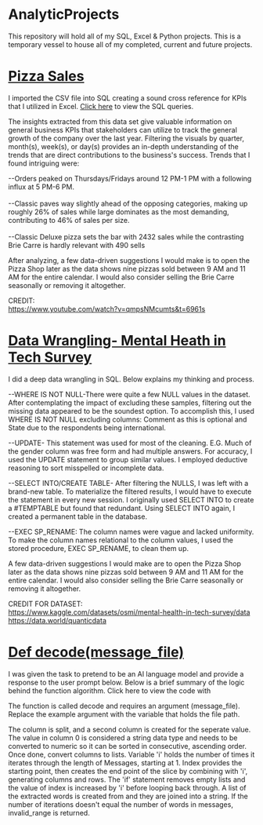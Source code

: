 # AnalyticProjects
This repository will hold all of my SQL, Excel &amp; Python projects. This is a temporary vessel to house all of my completed, current and future projects.

# [Pizza Sales](https://github.com/AntujuanetteAnalytics/AnalyticProjects/blob/main/Pizza_Sales_Sql_Data_Final%20Project.xlsx)
I imported the CSV file into SQL creating a sound cross reference for KPIs that I utilized in Excel. 
[Click here](https://github.com/AntujuanetteAnalytics/AnalyticProjects/commit/482e69d146c1a1098964aa293af66acd63f0bfff) to view the SQL queries. 

The insights extracted from this data set give valuable information on general business KPIs that stakeholders can utilize to track the general growth of the company over the last year. Filtering the visuals by quarter, month(s), week(s), or day(s) provides an in-depth understanding of the trends that are direct contributions to the business's success. Trends that I found intriguing were:

--Orders peaked on Thursdays/Fridays around 12 PM-1 PM with a following influx at 5 PM-6 PM.<br />  
--Classic paves way slightly ahead of the opposing categories, making up roughly 26% of sales while large dominates as the most demanding, contributing to 46% of sales per size.<br />  
--Classic Deluxe pizza sets the bar with 2432 sales while the contrasting Brie Carre is hardly relevant with 490 sells<br />  

After analyzing, a few data-driven suggestions I would make is to open the Pizza Shop later as the data shows nine pizzas sold between 9 AM and 11 AM for the entire calendar. I would also consider selling the Brie Carre seasonally or removing it altogether.<br /> 

CREDIT:<br /> 
https://www.youtube.com/watch?v=qmpsNMcumts&t=6961s

# [Data Wrangling- Mental Heath in Tech Survey](https://github.com/AntujuanetteAnalytics/AnalyticProjects/blob/main/Mental%20Health%20Tech%20Survey_Data%20Wrangling-SQL.pdf)

I did a deep data wrangling in SQL. Below explains my thinking and process.<br />  

--WHERE IS NOT NULL-There were quite a few NULL values in the dataset. After contemplating the impact of excluding these samples, filtering out the missing data appeared to be the soundest option. To accomplish this, I used WHERE IS NOT NULL excluding columns: Comment as this is optional and State due to the respondents being international.<br />  

--UPDATE- This statement was used for most of the cleaning. E.G. Much of the gender column was free form and had multiple answers. For accuracy, I used the UPDATE statement to group similar values. I employed deductive reasoning to sort misspelled or incomplete data.<br />  

--SELECT INTO/CREATE TABLE- After filtering the NULLS, I was left with a brand-new table. To materialize the filtered results, I would have to execute the statement in every new session. I originally used SELECT INTO to create a #TEMPTABLE but found that redundant. Using SELECT INTO again, I created a permanent table in the database.<br />  

--EXEC SP_RENAME: The column names were vague and lacked uniformity. To make the column names relational to the column values, I used the stored procedure, EXEC SP_RENAME, to clean them up.<br />  

A few data-driven suggestions I would make are to open the Pizza Shop later as the data shows nine pizzas sold between 9 AM and 11 AM for the entire calendar. I would also consider selling the Brie Carre seasonally or removing it altogether.

CREDIT FOR DATASET:<br /> 
https://www.kaggle.com/datasets/osmi/mental-health-in-tech-survey/data<br /> 
https://data.world/quanticdata

# [Def decode(message_file)](https://github.com/AntujuanetteAnalytics/AnalyticProjects/blob/main/def%20decode.pyhttps://github.com/AntujuanetteAnalytics/AnalyticProjects/blob/main/Def%20decode%20message)
I was given the task to pretend to be an AI language model and provide a response to the user prompt below. Below is a brief summary of the logic behind the function algorithm. Click here to view the code with

The function is called decode and requires an argument (message_file). Replace the example argument with the variable that holds the file path. 

The column is split, and a second column is created for the seperate value. The value in column 0 is considered a string data type and needs to be converted to numeric so it can be sorted in consecutive, ascending order. Once done, convert columns to lists.  Variable 'i' holds the number of times it iterates through the length of Messages, starting at 1. Index provides the starting point, then creates the end point of the slice by combining with 'i', generating columns and rows. The 'if' statement removes empty lists and the value of index is increased by 'i' before looping back through. A list of the extracted words is created from and they are joined into a string. If the number of iterations doesn't equal the number of words in messages, invalid_range is returned.

